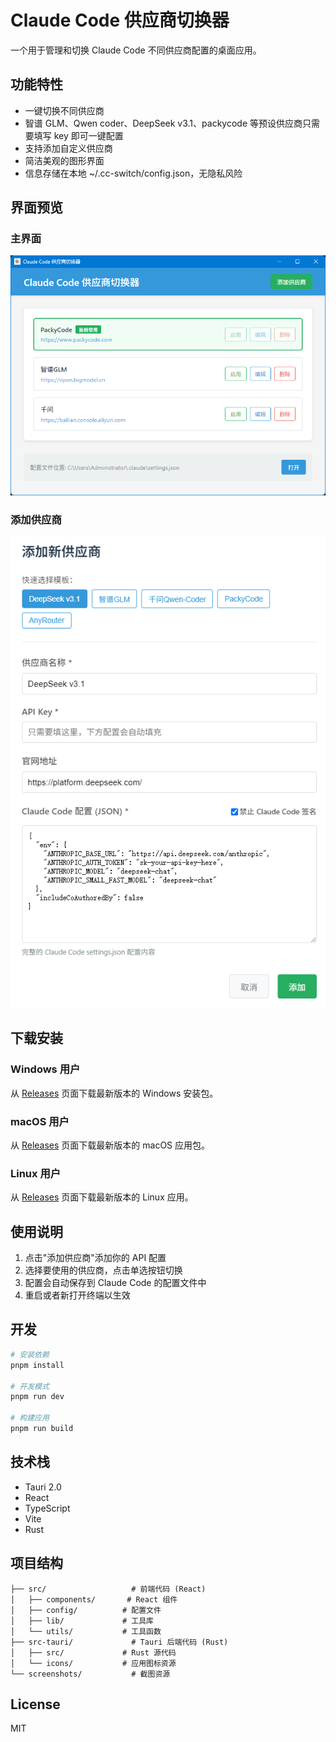 # Claude Code 供应商切换器

一个用于管理和切换 Claude Code 不同供应商配置的桌面应用。

## 功能特性

- 一键切换不同供应商
- 智谱 GLM、Qwen coder、DeepSeek v3.1、packycode 等预设供应商只需要填写 key 即可一键配置
- 支持添加自定义供应商
- 简洁美观的图形界面
- 信息存储在本地 ~/.cc-switch/config.json，无隐私风险

## 界面预览

### 主界面

![主界面](screenshots/main.png)

### 添加供应商

![添加供应商](screenshots/add.png)

## 下载安装

### Windows 用户

从 [Releases](../../releases) 页面下载最新版本的 Windows 安装包。

### macOS 用户

从 [Releases](../../releases) 页面下载最新版本的 macOS 应用包。

### Linux 用户

从 [Releases](../../releases) 页面下载最新版本的 Linux 应用。

## 使用说明

1. 点击"添加供应商"添加你的 API 配置
2. 选择要使用的供应商，点击单选按钮切换
3. 配置会自动保存到 Claude Code 的配置文件中
4. 重启或者新打开终端以生效

## 开发

```bash
# 安装依赖
pnpm install

# 开发模式
pnpm run dev

# 构建应用
pnpm run build
```

## 技术栈

- Tauri 2.0
- React
- TypeScript
- Vite
- Rust

## 项目结构

```
├── src/                   # 前端代码 (React)
│   ├── components/       # React 组件
│   ├── config/          # 配置文件
│   ├── lib/             # 工具库
│   └── utils/           # 工具函数
├── src-tauri/             # Tauri 后端代码 (Rust)
│   ├── src/             # Rust 源代码
│   └── icons/           # 应用图标资源
└── screenshots/           # 截图资源
```

## License

MIT
